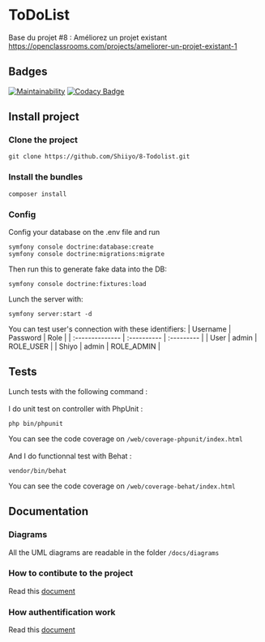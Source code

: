 # ToDoList
Base du projet #8 : Améliorez un projet existant
<https://openclassrooms.com/projects/ameliorer-un-projet-existant-1>

## Badges
[![Maintainability](https://api.codeclimate.com/v1/badges/8130524edead3861ae00/maintainability)](https://codeclimate.com/github/Shiiyo/8-Todolist/maintainability)
[![Codacy Badge](https://app.codacy.com/project/badge/Grade/b7b704ef92ab4597a8f6025c95496e12)](https://www.codacy.com/manual/Shiiyo/8-Todolist?utm_source=github.com&amp;utm_medium=referral&amp;utm_content=Shiiyo/8-Todolist&amp;utm_campaign=Badge_Grade)


## Install project
### Clone the project
```shell
git clone https://github.com/Shiiyo/8-Todolist.git
``` 

### Install the bundles
```shell
composer install
``` 
### Config 
Config your database on the .env file and run
```shell
symfony console doctrine:database:create
symfony console doctrine:migrations:migrate
``` 
Then run this to generate fake data into the DB:
```shell
symfony console doctrine:fixtures:load
``` 
Lunch the server with:
```shell
symfony server:start -d
``` 

You can test user's connection with these identifiers:
| Username        | Password    | Role       |
| :-------------- | :---------- | :--------- |
| User            | admin       | ROLE_USER  |
| Shiyo           | admin       | ROLE_ADMIN |


## Tests
Lunch tests with the following command : </br></br>
I do unit test on controller with PhpUnit : </br>
```shell
php bin/phpunit
``` 
You can see the code coverage on <code>/web/coverage-phpunit/index.html</code>
</br></br>
And I do functionnal test with Behat : </br>
```shell
vendor/bin/behat
``` 
You can see the code coverage on <code>/web/coverage-behat/index.html</code></br>

## Documentation

### Diagrams
All the UML diagrams are readable in the folder <code>/docs/diagrams</code></br>

### How to contibute to the project
Read this [document](/docs/Contributing.md)

### How authentification work
Read this [document](/docs/Authentication.md)
